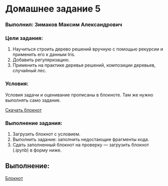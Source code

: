 # Домашнее задание 5

### Выполнил: Зимаков Максим Александрович
### Цели задания:
1. Научиться строить дерево решений вручную с помощью рекурсии и применить его к данным Iris.
2. Добавить регуляризацию.
3. Применить на практике деревья решений, композиции деревьев, случайный лес.

### Условия:

Условия задачи и оценивание прописаны в блокноте. Там же нужно выполнять само задание.

[Скачать блокнот](https://lms.skillfactory.ru/asset-v1:Skillfactory+MFTIDS-2sem+2025+type@asset+block@Lecture_05_assignments_2024.ipynb)

### Выполнение задания:
1. Загрузить блокнот с условием.
2. Выполнить задание: заполнить недостающие фрагменты кода.
3. Сдать заполненный блокнот на проверку — загрузить блокнот (.ipynb) в форму ниже.

## Выполнение:
[Блокнот](https://github.com/Max-Zima/mipt-machine-learning-basics/blob/master/Домашнее%20задание%205/Lecture_05_assignments_2024.ipynb) 
